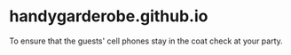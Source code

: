 # handygarderobe.github.io
To ensure that the guests' cell phones stay in the coat check at your party.
